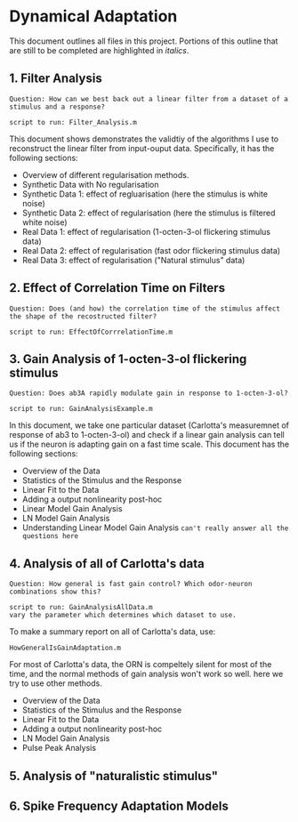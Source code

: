 # Dynamical Adaptation

This document outlines all files in this project. Portions of this outline that are still to be completed are highlighted in *italics*.
## 1. Filter Analysis
`Question: How can we best back out a linear filter from a dataset of a stimulus and a response?`

	script to run: Filter_Analysis.m

This document shows demonstrates the validtiy of the algorithms I use to reconstruct the linear filter from input-ouput data. Specifically, it has the following sections: 

* Overview of different regularisation methods.
* Synthetic Data with No regularisation
* Synthetic Data 1: effect of regluarisation (here the stimulus is white noise)
* Synthetic Data 2: effect of regularisation (here the stimulus is filtered white noise)
* Real Data 1: effect of regularisation (1-octen-3-ol flickering stimulus data)
* Real Data 2: effect of regularisation (fast odor flickering stimulus data)
* Real Data 3: effect of regularisation ("Natural stimulus" data)


## 2. Effect of Correlation Time on Filters
`Question: Does (and how) the correlation time of the stimulus affect the shape of the recostructed filter?`

	script to run: EffectOfCorrrelationTime.m


## 3. Gain Analysis of 1-octen-3-ol flickering stimulus

`Question: Does ab3A rapidly modulate gain in response to 1-octen-3-ol?`

	script to run: GainAnalysisExample.m

In this document, we take one particular dataset (Carlotta's measuremnet of response of ab3 to 1-octen-3-ol) and check if a linear gain analysis can tell us if the neuron is adapting gain on a fast time scale. This document has the following sections: 

* Overview of the Data
* Statistics of the Stimulus and the Response
* Linear Fit to the Data
* Adding a output nonlinearity post-hoc
* Linear Model Gain Analysis
* LN Model Gain Analysis
* Understanding Linear Model Gain Analysis `can't really answer all the questions here` 

## 4. Analysis of all of Carlotta's data
`Question: How general is fast gain control? Which odor-neuron combinations show this?`

	script to run: GainAnalysisAllData.m
	vary the parameter which determines which dataset to use. 
	
To make a summary report on all of Carlotta's data, use:

	HowGeneralIsGainAdaptation.m

For most of Carlotta's data, the ORN is compeltely silent for most of the time, and the normal methods of gain analysis won't work so well. here we try to use other methods. 

* Overview of the Data
* Statistics of the Stimulus and the Response
* Linear Fit to the Data
* Adding a output nonlinearity post-hoc
* LN Model Gain Analysis
* Pulse Peak Analysis


## 5. Analysis of "naturalistic stimulus"



## 6. Spike Frequency Adaptation Models